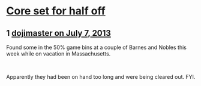 # [Core set for half off](https://community.fantasyflightgames.com/topic/85933-core-set-for-half-off/)

## 1 [dojimaster on July 7, 2013](https://community.fantasyflightgames.com/topic/85933-core-set-for-half-off/?do=findComment&comment=809345)

Found some in the 50% game bins at a couple of Barnes and Nobles this week while on vacation in Massachusetts.

 

Apparently they had been on hand too long and were being cleared out. FYI.

